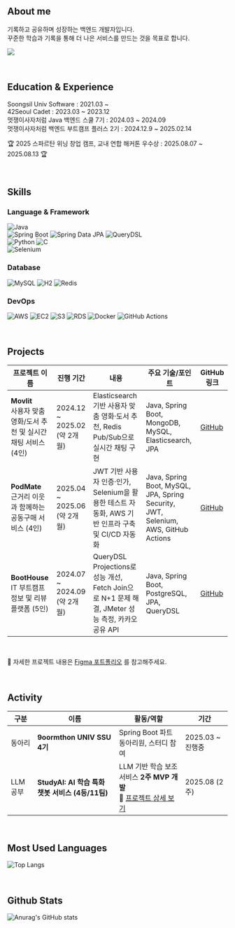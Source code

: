 ## About me

기록하고 공유하며 성장하는 백엔드 개발자입니다. <br>
꾸준한 학습과 기록을 통해 더 나은 서비스를 만드는 것을 목표로 합니다.

  <a href="https://velog.io/@minjiki2/posts"><img src="https://img.shields.io/badge/Velog-3DDC84?style=flat-square&logo=Blogger&logoColor=white"/></a>

<br>

## Education & Experience
Soongsil Univ Software : 2021.03 ~ <br>
42Seoul Cadet : 2023.03 ~ 2023.12 <br>
멋쟁이사자처럼 Java 백엔드 스쿨 7기 : 2024.03 ~ 2024.09 <br>
멋쟁이사자처럼 백엔드 부트캠프 플러스 2기 : 2024.12.9 ~ 2025.02.14 <br>

🏆 2025 스파르탄 위닝 창업 캠프, 교내 연합 해커톤 우수상 : 2025.08.07 ~ 2025.08.13 🏆 <br>

</div>
  
<br>

## Skills 

### Language & Framework
![Java](https://img.shields.io/badge/☕Java-f89820?style=flat&logo=java&logoColor=white)<br>
![Spring Boot](https://img.shields.io/badge/Spring%20Boot-6DB33F?style=flat&logo=spring-boot&logoColor=white) ![Spring Data JPA](https://img.shields.io/badge/Spring%20Data%20JPA-6DB33F?style=flat&logo=spring&logoColor=white) ![QueryDSL](https://img.shields.io/badge/QueryDSL-blue?style=flat)<br>
![Python](https://img.shields.io/badge/Python-3776AB?style=flat-square&logo=Python&logoColor=white) ![C](https://img.shields.io/badge/C-A8B9CC?style=flat-square&logo=C&logoColor=white) <br>
![Selenium](https://img.shields.io/badge/Selenium-43B02A?style=flat-square&logo=Selenium&logoColor=white)


### Database
![MySQL](https://img.shields.io/badge/MySQL-4479A1?style=flat&logo=mysql&logoColor=white) 
![H2](https://img.shields.io/badge/H2-09476B?style=flat&logo=h2database&logoColor=white)
![Redis](https://img.shields.io/badge/Redis-DC382D?style=flat&logo=redis&logoColor=white)

### DevOps
![AWS](https://img.shields.io/badge/AWS-ff9900?style=flat-square&logo=Amazon%20Web%20Services&logoColor=white) ![EC2](https://img.shields.io/badge/EC2-FF9900?style=flat&logo=amazon-ec2&logoColor=white) ![S3](https://img.shields.io/badge/S3-569A31?style=flat&logo=amazon-s3&logoColor=white) ![RDS](https://img.shields.io/badge/RDS-527FFF?style=flat&logo=amazon-rds&logoColor=white)
![Docker](https://img.shields.io/badge/Docker-2496ED?style=flat&logo=docker&logoColor=white) ![GitHub Actions](https://img.shields.io/badge/GitHub%20Actions-40B4F4?style=flat&logo=githubactions&logoColor=white) 


<br>

## Projects

| 프로젝트 이름                                           | 진행 기간                      | 내용                                                                            | 주요 기술/포인트                                                                          | GitHub 링크                                |
| ------------------------------------------------- | -------------------------- | ----------------------------------------------------------------------------- | ---------------------------------------------------------------------------------- | ---------------------------------------- |
| **Movlit** <br> 사용자 맞춤 영화/도서 추천 및 실시간 채팅 서비스 (4인) | 2024.12 \~ 2025.02 (약 2개월) | Elasticsearch 기반 사용자 맞춤 영화·도서 추천, Redis Pub/Sub으로 실시간 채팅 구현                   | Java, Spring Boot, MongoDB, MySQL, Elasticsearch, JPA                              | [GitHub](https://github.com/venus-lion/movlit-plus) |
| **PodMate** <br> 근거리 이웃과 함께하는 공동구매 서비스 (4인)       | 2025.04 \~ 2025.06 (약 2개월)  | JWT 기반 사용자 인증·인가, Selenium을 활용한 테스트 자동화, AWS 기반 인프라 구축 및 CI/CD 자동화            | Java, Spring Boot, MySQL, JPA, Spring Security, JWT, Selenium, AWS, GitHub Actions | [GitHub](https://github.com/SplitN-potmate/PodMate)     |
| **BootHouse** <br> IT 부트캠프 정보 및 리뷰 플랫폼 (5인)       | 2024.07 \~ 2024.09 (약 2개월) | QueryDSL Projections로 성능 개선, Fetch Join으로 N+1 문제 해결, JMeter 성능 측정, 카카오 공유 API | Java, Spring Boot, PostgreSQL, JPA, QueryDSL                                       | [GitHub](https://github.com/LikeLionTeam/BootHouse)   |

<br>

🔗 자세한 프로젝트 내용은 [Figma 포트폴리오](https://www.figma.com/design/HGPUZJET7mKqzHMq0VJLnc/%EA%B9%80%EB%AF%BC%EC%A7%80_%ED%94%84%EB%A1%9C%EC%A0%9D%ED%8A%B8?node-id=1-54&t=Jgkdi9bRhETT3lmG-1) 를 참고해주세요.


<br>

## Activity
| 구분     | 이름                               | 활동/역할                                  | 기간              |
|----------|----------------------------------|-------------------------------------------|-------------------|
| 동아리   | **9oormthon UNIV SSU 4기**       | Spring Boot 파트 동아리원, 스터디 참여  | 2025.03 ~ 진행중  |
| LLM 공부 | **StudyAI: AI 학습 특화 챗봇 서비스 (4등/11팀)** | LLM 기반 학습 보조 서비스 **2주 MVP 개발**<br>🔗 [프로젝트 상세 보기](https://github.com/ict-team-8/StudyAI) | 2025.08 (2주)     |

<br>

## Most Used Languages 

![Top Langs](https://github-readme-stats.vercel.app/api/top-langs/?username=minjikimkim2222&layout=compact&theme=dracula)


<br>

  
## Github Stats 

![Anurag's GitHub stats](https://github-readme-stats.vercel.app/api?username=minjikimkim2222&show_icons=true&theme=dracula)



</div>
